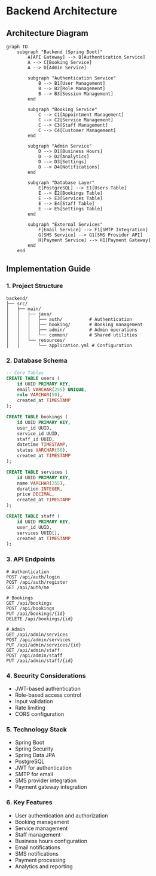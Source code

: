 # Backend Architecture

## Architecture Diagram

```mermaid
graph TD
    subgraph "Backend (Spring Boot)"
        A[API Gateway] --> B[Authentication Service]
        A --> C[Booking Service]
        A --> D[Admin Service]
        
        subgraph "Authentication Service"
            B --> B1[User Management]
            B --> B2[Role Management]
            B --> B3[Session Management]
        end
        
        subgraph "Booking Service"
            C --> C1[Appointment Management]
            C --> C2[Service Management]
            C --> C3[Staff Management]
            C --> C4[Customer Management]
        end
        
        subgraph "Admin Service"
            D --> D1[Business Hours]
            D --> D2[Analytics]
            D --> D3[Settings]
            D --> D4[Notifications]
        end
        
        subgraph "Database Layer"
            E[PostgreSQL] --> E1[Users Table]
            E --> E2[Bookings Table]
            E --> E3[Services Table]
            E --> E4[Staff Table]
            E --> E5[Settings Table]
        end
        
        subgraph "External Services"
            F[Email Service] --> F1[SMTP Integration]
            G[SMS Service] --> G1[SMS Provider API]
            H[Payment Service] --> H1[Payment Gateway]
        end
    end
```

## Implementation Guide

### 1. Project Structure
```
backend/
├── src/
│   ├── main/
│   │   ├── java/
│   │   │   ├── auth/          # Authentication
│   │   │   ├── booking/       # Booking management
│   │   │   ├── admin/         # Admin operations
│   │   │   └── common/        # Shared utilities
│   │   └── resources/
│   │       └── application.yml # Configuration
```

### 2. Database Schema
```sql
-- Core Tables
CREATE TABLE users (
    id UUID PRIMARY KEY,
    email VARCHAR(255) UNIQUE,
    role VARCHAR(50),
    created_at TIMESTAMP
);

CREATE TABLE bookings (
    id UUID PRIMARY KEY,
    user_id UUID,
    service_id UUID,
    staff_id UUID,
    datetime TIMESTAMP,
    status VARCHAR(50),
    created_at TIMESTAMP
);

CREATE TABLE services (
    id UUID PRIMARY KEY,
    name VARCHAR(255),
    duration INTEGER,
    price DECIMAL,
    created_at TIMESTAMP
);

CREATE TABLE staff (
    id UUID PRIMARY KEY,
    user_id UUID,
    services UUID[],
    created_at TIMESTAMP
);
```

### 3. API Endpoints
```
# Authentication
POST /api/auth/login
POST /api/auth/register
GET /api/auth/me

# Bookings
GET /api/bookings
POST /api/bookings
PUT /api/bookings/{id}
DELETE /api/bookings/{id}

# Admin
GET /api/admin/services
POST /api/admin/services
PUT /api/admin/services/{id}
GET /api/admin/staff
POST /api/admin/staff
PUT /api/admin/staff/{id}
```

### 4. Security Considerations
- JWT-based authentication
- Role-based access control
- Input validation
- Rate limiting
- CORS configuration

### 5. Technology Stack
- Spring Boot
- Spring Security
- Spring Data JPA
- PostgreSQL
- JWT for authentication
- SMTP for email
- SMS provider integration
- Payment gateway integration

### 6. Key Features
- User authentication and authorization
- Booking management
- Service management
- Staff management
- Business hours configuration
- Email notifications
- SMS notifications
- Payment processing
- Analytics and reporting 